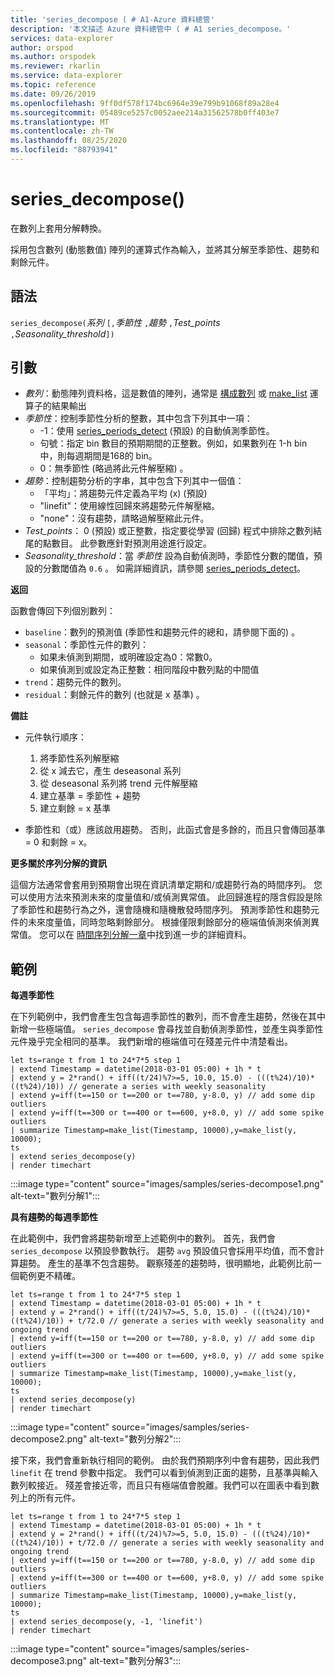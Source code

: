 ```yaml
---
title: 'series_decompose ( # A1-Azure 資料總管'
description: '本文描述 Azure 資料總管中 ( # A1 series_decompose。'
services: data-explorer
author: orspod
ms.author: orspodek
ms.reviewer: rkarlin
ms.service: data-explorer
ms.topic: reference
ms.date: 09/26/2019
ms.openlocfilehash: 9ff0df578f174bc6964e39e799b91068f89a28e4
ms.sourcegitcommit: 05489ce5257c0052aee214a31562578b0ff403e7
ms.translationtype: MT
ms.contentlocale: zh-TW
ms.lasthandoff: 08/25/2020
ms.locfileid: "88793941"
---
```

# <a name="series_decompose"></a>series_decompose()

在數列上套用分解轉換。  

採用包含數列 (動態數值) 陣列的運算式作為輸入，並將其分解至季節性、趨勢和剩餘元件。
 
## <a name="syntax"></a>語法

`series_decompose(`*系列* `[,`*季節性* `,`*趨勢* `,`*Test_points* `,`*Seasonality_threshold*`])`

## <a name="arguments"></a>引數

* *數列*：動態陣列資料格，這是數值的陣列，通常是 [構成數列](make-seriesoperator.md) 或 [make_list](makelist-aggfunction.md) 運算子的結果輸出
* *季節性*：控制季節性分析的整數，其中包含下列其中一項：
    * -1：使用 [series_periods_detect](series-periods-detectfunction.md) (預設) 的自動偵測季節性。
    * 句號：指定 bin 數目的預期期間的正整數。例如，如果數列在 1-h bin 中，則每週期間是168的 bin。
    * 0：無季節性 (略過將此元件解壓縮) 。    
* *趨勢*：控制趨勢分析的字串，其中包含下列其中一個值：
    * 「平均」：將趨勢元件定義為平均 (x)  (預設) 
    * "linefit"：使用線性回歸來將趨勢元件解壓縮。
    * "none"：沒有趨勢，請略過解壓縮此元件。    
* *Test_points*： 0 (預設) 或正整數，指定要從學習 (回歸) 程式中排除之數列結尾的點數目。 此參數應針對預測用途進行設定。
* *Seasonality_threshold*：當 *季節性* 設為自動偵測時，季節性分數的閾值，預設的分數閾值為 `0.6` 。 如需詳細資訊，請參閱 [series_periods_detect](series-periods-detectfunction.md)。

**返回**

 函數會傳回下列個別數列：

* `baseline`：數列的預測值 (季節性和趨勢元件的總和，請參閱下面的) 。
* `seasonal`：季節性元件的數列：
    * 如果未偵測到期間，或明確設定為0：常數0。
    * 如果偵測到或設定為正整數：相同階段中數列點的中間值
* `trend`：趨勢元件的數列。
* `residual`：剩餘元件的數列 (也就是 x 基準) 。
  

**備註**

* 元件執行順序：
    1. 將季節性系列解壓縮
    2. 從 x 減去它，產生 deseasonal 系列
    3. 從 deseasonal 系列將 trend 元件解壓縮
    4. 建立基準 = 季節性 + 趨勢
    5. 建立剩餘 = x 基準
    
* 季節性和（或）應該啟用趨勢。 否則，此函式會是多餘的，而且只會傳回基準 = 0 和剩餘 = x。

**更多關於序列分解的資訊**

這個方法通常會套用到預期會出現在資訊清單定期和/或趨勢行為的時間序列。 您可以使用方法來預測未來的度量值和/或偵測異常值。 此回歸進程的隱含假設是除了季節性和趨勢行為之外，還會隨機和隨機散發時間序列。 預測季節性和趨勢元件的未來度量值，同時忽略剩餘部分。 根據僅限剩餘部分的極端值偵測來偵測異常值。 您可以在 [時間序列分解一章](https://otexts.com/fpp2/decomposition.html)中找到進一步的詳細資料。

## <a name="examples"></a>範例

**每週季節性**

在下列範例中，我們會產生包含每週季節性的數列，而不會產生趨勢，然後在其中新增一些極端值。 `series_decompose` 會尋找並自動偵測季節性，並產生與季節性元件幾乎完全相同的基準。 我們新增的極端值可在殘差元件中清楚看出。

<!-- csl: https://help.kusto.windows.net:443/Samples -->
```kusto
let ts=range t from 1 to 24*7*5 step 1 
| extend Timestamp = datetime(2018-03-01 05:00) + 1h * t 
| extend y = 2*rand() + iff((t/24)%7>=5, 10.0, 15.0) - (((t%24)/10)*((t%24)/10)) // generate a series with weekly seasonality
| extend y=iff(t==150 or t==200 or t==780, y-8.0, y) // add some dip outliers
| extend y=iff(t==300 or t==400 or t==600, y+8.0, y) // add some spike outliers
| summarize Timestamp=make_list(Timestamp, 10000),y=make_list(y, 10000);
ts 
| extend series_decompose(y)
| render timechart  
```

:::image type="content" source="images/samples/series-decompose1.png" alt-text="數列分解1":::

**具有趨勢的每週季節性**

在此範例中，我們會將趨勢新增至上述範例中的數列。 首先，我們會 `series_decompose` 以預設參數執行。 趨勢 `avg` 預設值只會採用平均值，而不會計算趨勢。 產生的基準不包含趨勢。 觀察殘差的趨勢時，很明顯地，此範例比前一個範例更不精確。

<!-- csl: https://help.kusto.windows.net:443/Samples -->
```kusto
let ts=range t from 1 to 24*7*5 step 1 
| extend Timestamp = datetime(2018-03-01 05:00) + 1h * t 
| extend y = 2*rand() + iff((t/24)%7>=5, 5.0, 15.0) - (((t%24)/10)*((t%24)/10)) + t/72.0 // generate a series with weekly seasonality and ongoing trend
| extend y=iff(t==150 or t==200 or t==780, y-8.0, y) // add some dip outliers
| extend y=iff(t==300 or t==400 or t==600, y+8.0, y) // add some spike outliers
| summarize Timestamp=make_list(Timestamp, 10000),y=make_list(y, 10000);
ts 
| extend series_decompose(y)
| render timechart  
```

:::image type="content" source="images/samples/series-decompose2.png" alt-text="數列分解2":::

接下來，我們會重新執行相同的範例。 由於我們預期序列中會有趨勢，因此我們 `linefit` 在 trend 參數中指定。 我們可以看到偵測到正面的趨勢，且基準與輸入數列較接近。 殘差會接近零，而且只有極端值會脫離。我們可以在圖表中看到數列上的所有元件。

<!-- csl: https://help.kusto.windows.net:443/Samples -->
```kusto
let ts=range t from 1 to 24*7*5 step 1 
| extend Timestamp = datetime(2018-03-01 05:00) + 1h * t 
| extend y = 2*rand() + iff((t/24)%7>=5, 5.0, 15.0) - (((t%24)/10)*((t%24)/10)) + t/72.0 // generate a series with weekly seasonality and ongoing trend
| extend y=iff(t==150 or t==200 or t==780, y-8.0, y) // add some dip outliers
| extend y=iff(t==300 or t==400 or t==600, y+8.0, y) // add some spike outliers
| summarize Timestamp=make_list(Timestamp, 10000),y=make_list(y, 10000);
ts 
| extend series_decompose(y, -1, 'linefit')
| render timechart  
```

:::image type="content" source="images/samples/series-decompose3.png" alt-text="數列分解3":::
